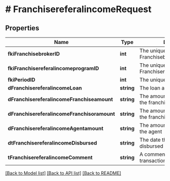 # # FranchisereferalincomeRequest

## Properties

Name | Type | Description | Notes
------------ | ------------- | ------------- | -------------
**fkiFranchisebrokerID** | **int** | The unique ID of the Franchisebroker | 
**fkiFranchisereferalincomeprogramID** | **int** | The unique ID of the Franchisereferalincomeprogram | 
**fkiPeriodID** | **int** | The unique ID of the Period | 
**dFranchisereferalincomeLoan** | **string** | The loan amount | 
**dFranchisereferalincomeFranchiseamount** | **string** | The amount that will be given to the franchise | 
**dFranchisereferalincomeFranchisoramount** | **string** | The amount that will be kept by the franchisor | 
**dFranchisereferalincomeAgentamount** | **string** | The amount that will be given to the agent | 
**dtFranchisereferalincomeDisbursed** | **string** | The date the amounts were disbursed | 
**tFranchisereferalincomeComment** | **string** | A comment about the transaction | 

[[Back to Model list]](../../README.md#documentation-for-models) [[Back to API list]](../../README.md#documentation-for-api-endpoints) [[Back to README]](../../README.md)


